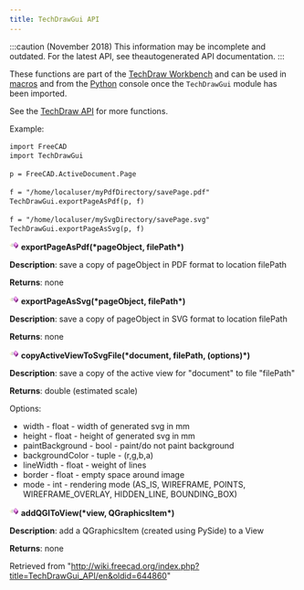 ```yaml
---
title: TechDrawGui API
---
```


:::caution
(November 2018) This information may be incomplete and outdated. For the latest API, see theautogenerated API documentation.
:::

These functions are part of the [TechDraw Workbench](/TechDraw_Workbench "TechDraw Workbench") and can be used in [macros](/Macros "Macros") and from the [Python](/Python "Python") console once the `TechDrawGui` module has been imported.

See the [TechDraw API](/TechDraw_API "TechDraw API") for more functions.

Example:

```
import FreeCAD
import TechDrawGui

p = FreeCAD.ActiveDocument.Page

f = "/home/localuser/myPdfDirectory/savePage.pdf"
TechDrawGui.exportPageAsPdf(p, f)

f = "/home/localuser/mySvgDirectory/savePage.svg"
TechDrawGui.exportPageAsSvg(p, f)

```

![](/src/assets/images/Method.png) **exportPageAsPdf(\***pageObject, filePath**\*)**

**Description**: save a copy of pageObject in PDF format to location filePath

**Returns**: none

![](/src/assets/images/Method.png) **exportPageAsSvg(\***pageObject, filePath**\*)**

**Description**: save a copy of pageObject in SVG format to location filePath

**Returns**: none

![](/src/assets/images/Method.png) **copyActiveViewToSvgFile(\***document, filePath, (options)**\*)**

**Description**: save a copy of the active view for "document" to file "filePath"

**Returns**: double (estimated scale)

Options:

- width - float - width of generated svg in mm
- height - float - height of generated svg in mm
- paintBackground - bool - paint/do not paint background
- backgroundColor - tuple - (r,g,b,a)
- lineWidth - float - weight of lines
- border - float - empty space around image
- mode - int - rendering mode (AS_IS, WIREFRAME, POINTS, WIREFRAME_OVERLAY, HIDDEN_LINE, BOUNDING_BOX)

![](/src/assets/images/Method.png) **addQGIToView(\***view, QGraphicsItem**\*)**

**Description**: add a QGraphicsItem (created using PySide) to a View

**Returns**: none

Retrieved from "<http://wiki.freecad.org/index.php?title=TechDrawGui_API/en&oldid=644860>"
